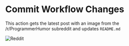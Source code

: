 # Commit Workflow Changes

This action gets the latest post with an image from the /r/ProgrammerHumor subreddit and updates `README.md`

![Reddit](https://i.redd.it/kemvqp0olwwa1.jpg)
